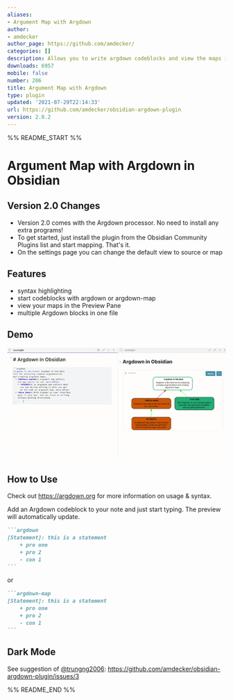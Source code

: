 ```yaml
---
aliases:
- Argument Map with Argdown
author:
- amdecker
author_page: https://github.com/amdecker/
categories: []
description: Allows you to write argdown codeblocks and view the maps in Preview
downloads: 6957
mobile: false
number: 206
title: Argument Map with Argdown
type: plugin
updated: '2021-07-29T22:14:33'
url: https://github.com/amdecker/obsidian-argdown-plugin
version: 2.0.2
---
```


%% README_START %%

# Argument Map with Argdown in Obsidian

## Version 2.0 Changes
* Version 2.0 comes with the Argdown processor. No need to install any
extra programs!
* To get started, just install the plugin from the Obsidian Community Plugins list and start mapping. That's it.
* On the settings page you can change the default view to source or map


## Features
* syntax highlighting
* start codeblocks with argdown or argdown-map 
* view your maps in the Preview Pane
* multiple Argdown blocks in one file

## Demo
![demo](https://raw.githubusercontent.com/amdecker/obsidian-argdown-plugin/master/demo.gif)

## How to Use
Check out https://argdown.org for more information on usage & syntax.

Add an Argdown codeblock to your note and just start typing. The preview will automatically update.
````markdown
```argdown 
[Statement]: this is a statement
    + pro one
    + pro 2
    - con 1
```
````
or 
````markdown
```argdown-map
[Statement]: this is a statement
    + pro one
    + pro 2
    - con 1
```
````

## Dark Mode
See suggestion of [@trungng2006](https://github.com/trungng2006): https://github.com/amdecker/obsidian-argdown-plugin/issues/3


%% README_END %%
